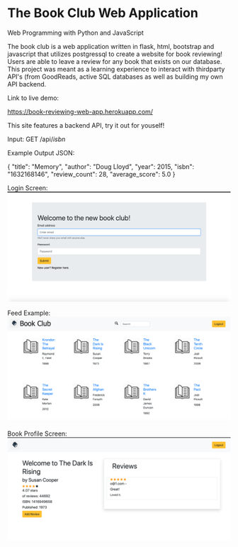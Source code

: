 # The Book Club Web Application

Web Programming with Python and JavaScript

The book club is a web application written in flask, html, bootstrap and javascript that utilizes postgressql to create a website for book reviewing! Users are able to leave a review for any book that exists on our database. This project was meant as a learning experience to interact with thirdparty API's (from GoodReads, active SQL databases as well as building my own API backend. 

Link to live demo: 

https://book-reviewing-web-app.herokuapp.com/

This site features a backend API, try it out for youself!

Input: 
GET <url>/api/*isbn*
  
Example Output JSON: 

{
    "title": "Memory",
    "author": "Doug Lloyd",
    "year": 2015,
    "isbn": "1632168146",
    "review_count": 28,
    "average_score": 5.0
}


Login Screen: 
![alt text](https://raw.githubusercontent.com/omerco1/the_book_club/master/login_screen.png)

Feed Example: 
![alt text](https://raw.githubusercontent.com/omerco1/the_book_club/master/feed.png)

Book Profile Screen: 
![alt text](https://raw.githubusercontent.com/omerco1/the_book_club/master/book_profile.png)


